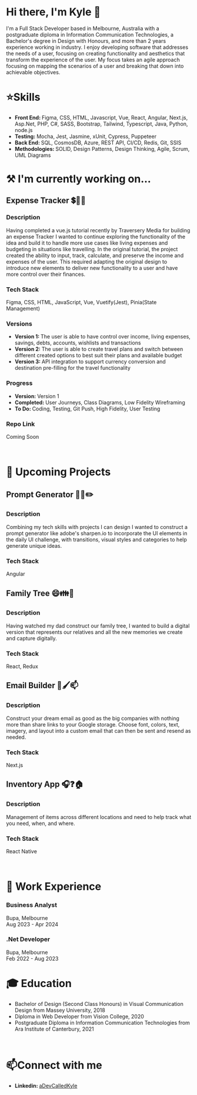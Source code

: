<H1>Hi there, I'm Kyle 🤖</H1>
I'm a Full Stack Developer based in Melbourne, Australia with a postgraduate diploma in Information Communication Technologies, a Bachelor's degree in Design with Honours, and more than 2 years experience working in industry. I enjoy developing software that addresses the needs of a user, focusing on creating functionality and aesthetics that transform the experience of the user. My focus takes an agile approach focusing on mapping the scenarios of a user and breaking that down into achievable objectives.  
<br>
<h1>⭐Skills</h1>
<ul>
  <li> 
    <b>Front End: </b>
    Figma, CSS, HTML, Javascript, Vue, React, Angular, Next.js, Asp.Net, PHP, C#, SASS, Bootstrap, Tailwind, Typescript, Java, Python, node.js
  </li>
   <li> 
    <b>Testing: </b>
    Mocha, Jest, Jasmine, xUnit, Cypress, Puppeteer
  </li>
  <li> 
    <b>Back End: </b>
    SQL, CosmosDB, Azure, REST API, CI/CD, Redis, Git, SSIS
  </li>
    <li> 
    <b>Methodologies: </b>
    SOLID, Design Patterns, Design Thinking, Agile, Scrum, UML Diagrams
  </li>
</ul>
<h1>⚒️ I'm currently working on...</h1>
<h2>Expense Tracker 💲🛒🏦</h2>
<h3>Description</h3>
<p>Having completed a vue.js tutorial recently by Traversery Media for building an expense Tracker I wanted to continue exploring the functionality of the idea and build it to handle more use cases like living expenses and budgeting in situations like travelling. In the original tutorial, the project created the ability to input, track, calculate, and preserve the income and expenses of the user. This required adapting the original design to introduce new elements to deliver new functionality to a user and have more control over their finances. </p>
<h3>Tech Stack</h3>
<p>Figma, CSS, HTML, JavaScript, Vue, Vuetify(Jest), Pinia(State Management)</p>
<h3>Versions</h3>
<ul>
  <li>
    <b>Version 1: </b>
    The user is able to have control over income, living expenses, savings, debts, accounts, wishlists and transactions
  </li>
  <li>
    <b>Version 2: </b>
    The user is able to create travel plans and switch between different created options to best suit their plans and available budget
  </li>
  <li>
    <b>Version 3: </b>
    API integration to support currency conversion and destination pre-filling for the travel functionality
  </li>
</ul>
<h3>Progress</h3>
<ul>
  <li>
    <b>Version: </b>
    Version 1
  </li>
  <li>
    <b>Completed: </b>
    User Journeys, Class Diagrams, Low Fidelity Wireframing
  </li>
  <li>
    <b>To Do: </b>
    Coding, Testing, Git Push, High Fidelity, User Testing
  </li>
</ul>
<h3>Repo Link</h3>
<p>Coming Soon</p>

<br>
<h1>🔭 Upcoming Projects</h1>
<h2>Prompt Generator 🤔🎲✏️</h2>
<h3>Description</h3>
<p>Combining my tech skills with projects I can design I wanted to construct a prompt generator like adobe's sharpen.io to incorporate the UI elements in the daily UI challenge, with transitions, visual styles and categories to help generate unique ideas.</p>
<h3>Tech Stack</h3>
<p>Angular</p>

<h2>Family Tree 😄👪🌲</h2>
<h3>Description</h3>
<p>Having watched my dad construct our family tree, I wanted to build a digital version that represents our relatives and all the new memories we create and capture digitally.</p>
<h3>Tech Stack</h3>
<p>React, Redux</p>

<h2>Email Builder 📨🖌️📫</h2>
<h3>Description</h3>
<p>Construct your dream email as good as the big companies with nothing more than share links to your Google storage. Choose font, colors, text, imagery, and layout into a custom email that can then be sent and resend as needed.</p>
<h3>Tech Stack</h3>
<p>Next.js</p>

<h2>Inventory App 🎧❓🏠</h2>
<h3>Description</h3>
<p>Management of items across different locations and need to help track what you need, when, and where.</p>
<h3>Tech Stack</h3>
<p>React Native</p>
<br>
<h1>💼 Work Experience</h1>
<h3>Business Analyst</h3>
  Bupa, Melbourne
  <br>
Aug 2023 - Apr 2024
<br>
<h3>.Net Developer</h3>
Bupa, Melbourne
<br>
Feb 2022 - Aug 2023

<br>
<h1>🎓 Education</h1>
<ul>
<li>
  Bachelor of Design (Second Class Honours) in Visual Communication Design from Massey University, 2018
</li>
  <li>
  Diploma in Web Developer from Vision College, 2020
</li>
   <li>
  Postgraduate Diploma in Information Communication Technologies from Ara Institute of Canterbury, 2021
</li>
</ul>
<br>
<h1>📫Connect with me</h1>
<ul>
   <li> 
    <b>Linkedin: </b>
    <a href="www.linkedin.com/in/adevcalledkyle">aDevCalledKyle</a>
  </li>
</ul>

